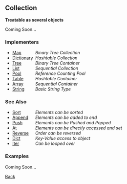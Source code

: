 Collection
----------
__Treatable as several objects__

Coming Soon...


### Implementers

* <span style="width:75px; float:left;">[Map](map)</span> _Binary Tree Collection_
* <span style="width:75px; float:left;">[Dictionary](dictionary)</span> _Hashtable Collection_
* <span style="width:75px; float:left;">[Tree](tree)</span> _Binary Tree Container_
* <span style="width:75px; float:left;">[List](list)</span> _Sequential Collection_
* <span style="width:75px; float:left;">[Pool](pool)</span> _Reference Counting Pool_
* <span style="width:75px; float:left;">[Table](table)</span> _Hashtable Container_
* <span style="width:75px; float:left;">[Array](array)</span> _Sequential Container_
* <span style="width:75px; float:left;">[String](string)</span> _Basic String Type_


### See Also

* <span style="width:75px; float:left;">[Sort](sort)</span> _Elements can be sorted_
* <span style="width:75px; float:left;">[Append](append)</span> _Elements can be added to end_
* <span style="width:75px; float:left;">[Push](push)</span> _Elements can be Pushed and Popped_
* <span style="width:75px; float:left;">[At](at)</span> _Elements can be directly accessed and set_
* <span style="width:75px; float:left;">[Reverse](reverse)</span> _Order can be reversed_
* <span style="width:75px; float:left;">[Dict](dict)</span> _Key-Value access to object_
* <span style="width:75px; float:left;">[Iter](iter)</span> _Can be looped over_


### Examples

Coming Soon...

[Back](/documentation)
